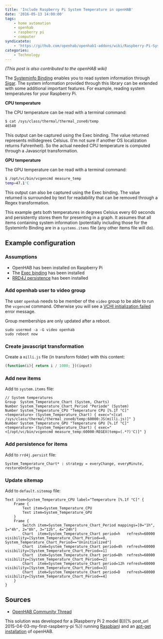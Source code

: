 ```yaml
---
title: 'Include Raspberry Pi System Temperature in openHAB'
date: '2016-05-13 14:00:00'
tags:
    - home automation
    - openhab
    - raspberry pi
    - computer
syndicateto: 
    - 'https://github.com/openhab/openhab1-addons/wiki/Raspberry-Pi-System-Temperature'
categories:
    - Technology
---
```


*(This post is also contributed to the openHAB wiki)*

The [Systeminfo Binding](https://github.com/openhab/openhab/wiki/Systeminfo-Binding) enables you to read system information through [Sigar](http://sigar.hyperic.com/). The system information provided through this library can be extended with some additional important features. For example, reading system temperatures for your Raspberry Pi.

**CPU temperature**

The CPU temperature can be read with a terminal command:

 ```bash
$ cat /sys/class/thermal/thermal_zone0/temp
46540
```

This output can be captured using the Exec binding. The value returned represents millidegrees Celsius. (I’m not sure if another OS localization returns Fahrenheit). So the actual needed CPU temperature is computed through a Javascript transformation.

**GPU temperature**

The GPU temperature can be read with a terminal command:

 ```bash
$ /opt/vc/bin/vcgencmd measure_temp
temp=47.1'C
```

This output can also be captured using the Exec binding. The value returned is surrounded by text for readability that can be removed through a Regex transformation.

This example gets both temperatures in degrees Celsius every 60 seconds and persistently stores them for presenting in a graph. It assumes that all items containing system information (potentially including those for the Systeminfo Binding are in a `systems.items` file (any other items file will do).

## Example configuration

### Assumptions

- OpenHAB has been installed on Raspberry Pi
- The [Exec binding](https://github.com/openhab/openhab/wiki/Exec-Binding) has been installed
- [RRD4J persistence](https://github.com/openhab/openhab/wiki/RRD4J-persistence) has been installed

### Add openhab user to video group

The user `openhab` needs to be member of the `video` group to be able to run the `vcgencmd` command. Otherwise you will see a [VCHI initialization failed](http://raspberrypi.stackexchange.com/questions/7546/munin-node-plugins-vchi-initialization-failed) error message.

Group memberships are only updated after a reboot.

```shell
sudo usermod -a -G video openhab
sudo reboot now
```

### Create javascript transformation

Create a `milli.js` file (in transform folder) with this content:

 ```javascript
(function(i){ return i / 1000; })(input)
```

### Add new items

Add to `system.items` file:

```text
// System temperatures
Group  System_Temperature_Chart (System, Charts)
Number System_Temperature_Chart_Period "Periode" (System)
Number System_Temperature_CPU "Temperature CPU [%.1f °C]" <temperature> (System_Temperature_Chart) { exec="<[cat /sys/class/thermal/thermal_zone0/temp:60000:JS(milli.js)]" }
Number System_Temperature_GPU "Temperature GPU [%.1f °C]" <temperature> (System_Temperature_Chart) { exec="<[/opt/vc/bin/vcgencmd measure_temp:60000:REGEX(temp=(.*?)'C)]" }
```

### Add persistence for items

Add to `rrd4j.persist` file:

```text
System_Temperature_Chart* : strategy = everyChange, everyMinute, restoreOnStartup
```

### Update sitemap

Add to `default.sitemap` file:

```text
Text item=System_Temperature_CPU label="Temperature [%.1f °C]" {
    Frame {
        Text item=System_Temperature_CPU
        Text item=System_Temperature_GPU
    }
    Frame {
        Switch item=System_Temperature_Chart_Period mappings=[0="1h", 1="4h", 2="8h", 3="12h", 4="24h"]
        Chart  item=System_Temperature_Chart period=h   refresh=60000 visibility=[System_Temperature_Chart_Period==0, System_Temperature_Chart_Period=="Uninitialized"]
        Chart  item=System_Temperature_Chart period=4h  refresh=60000 visibility=[System_Temperature_Chart_Period==1]
        Chart  item=System_Temperature_Chart period=8h  refresh=60000 visibility=[System_Temperature_Chart_Period==2]
        Chart  item=System_Temperature_Chart period=12h refresh=60000 visibility=[System_Temperature_Chart_Period==3]
        Chart  item=System_Temperature_Chart period=D   refresh=60000 visibility=[System_Temperature_Chart_Period==4]
    }
}
```

## Sources

- [OpenHAB Community Thread](https://community.openhab.org/t/4964)

This solution was developed for a [Raspberry Pi 2 model B]({% post\_url 2015-04-03-my-first-raspberry-pi %}) running [Raspbian](https://www.raspberrypi.org/downloads/raspbian/)) and an [apt-get installation](https://github.com/openhab/openhab/wiki/Linux-and-OS-X#apt-get) of openHAB.
